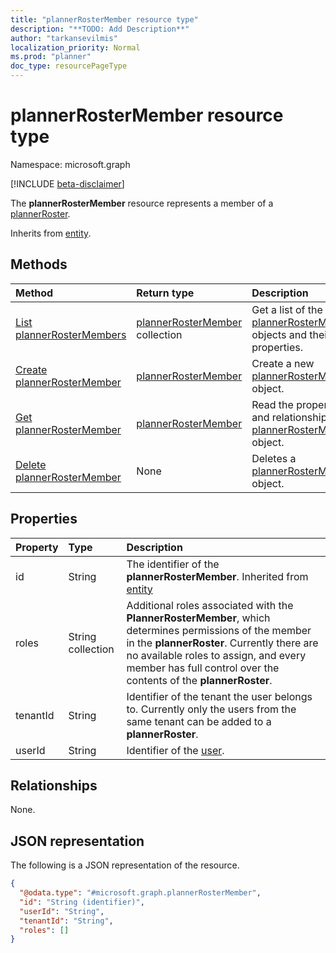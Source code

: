 ```yaml
---
title: "plannerRosterMember resource type"
description: "**TODO: Add Description**"
author: "tarkansevilmis"
localization_priority: Normal
ms.prod: "planner"
doc_type: resourcePageType
---
```


# plannerRosterMember resource type

Namespace: microsoft.graph

[!INCLUDE [beta-disclaimer](../../includes/beta-disclaimer.md)]

The **plannerRosterMember** resource represents a member of a [plannerRoster](plannerRoster.md).


Inherits from [entity](../resources/entity.md).

## Methods
|Method|Return type|Description|
|:---|:---|:---|
|[List plannerRosterMembers](../api/plannerrostermember-list.md)|[plannerRosterMember](../resources/plannerrostermember.md) collection|Get a list of the [plannerRosterMember](../resources/plannerrostermember.md) objects and their properties.|
|[Create plannerRosterMember](../api/plannerroster-post-members.md)|[plannerRosterMember](../resources/plannerrostermember.md)|Create a new [plannerRosterMember](../resources/plannerrostermember.md) object.|
|[Get plannerRosterMember](../api/plannerrostermember-get.md)|[plannerRosterMember](../resources/plannerrostermember.md)|Read the properties and relationships of a [plannerRosterMember](../resources/plannerrostermember.md) object.|
|[Delete plannerRosterMember](../api/plannerrostermember-delete.md)|None|Deletes a [plannerRosterMember](../resources/plannerrostermember.md) object.|

## Properties
|Property|Type|Description|
|:---|:---|:---|
|id|String|The identifier of the **plannerRosterMember**. Inherited from [entity](../resources/entity.md)|
|roles|String collection|Additional roles associated with the **PlannerRosterMember**, which determines permissions of the member in the **plannerRoster**. Currently there are no available roles to assign, and every member has full control over the contents of the **plannerRoster**.|
|tenantId|String|Identifier of the tenant the user belongs to. Currently only the users from the same tenant can be added to a **plannerRoster**. |
|userId|String|Identifier of the [user](user.md).|

## Relationships
None.

## JSON representation
The following is a JSON representation of the resource.
<!-- {
  "blockType": "resource",
  "keyProperty": "id",
  "@odata.type": "microsoft.graph.plannerRosterMember",
  "baseType": "microsoft.graph.entity",
  "openType": false
}
-->
``` json
{
  "@odata.type": "#microsoft.graph.plannerRosterMember",
  "id": "String (identifier)",
  "userId": "String",
  "tenantId": "String",
  "roles": []
}
```

